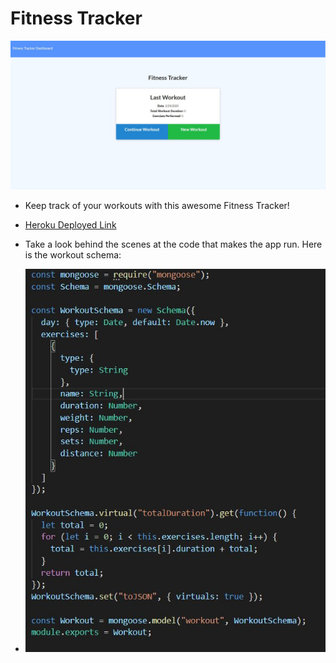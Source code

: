 # Fitness Tracker

![Screenshot of Landing Page](./public/FitnessTracker.JPG)

* Keep track of your workouts with this awesome Fitness Tracker!

* [Heroku Deployed Link](https://shielded-ocean-69209.herokuapp.com/)

* Take a look behind the scenes at the code that makes the app run. Here is the workout schema:
* ![Screesnhot of workout.js](./public/FitnessTrackerCode.JPG)